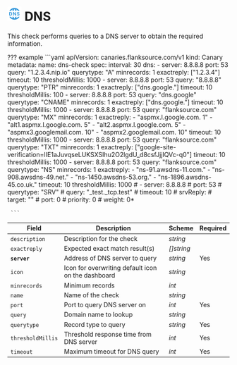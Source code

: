 # <img src='https://raw.githubusercontent.com/flanksource/flanksource-ui/main/src/icons/dns.svg' style='height: 32px'/> DNS

This check performs queries to a DNS server to obtain the required information.

??? example
     ```yaml
     apiVersion: canaries.flanksource.com/v1
     kind: Canary
     metadata:
       name: dns-check
     spec:
       interval: 30
       dns:
         - server: 8.8.8.8
           port: 53
           query: "1.2.3.4.nip.io"
           querytype: "A"
           minrecords: 1
           exactreply: ["1.2.3.4"]
           timeout: 10
           thresholdMillis: 1000
         - server: 8.8.8.8
           port: 53
           query: "8.8.8.8"
           querytype: "PTR"
           minrecords: 1
           exactreply: ["dns.google."]
           timeout: 10
           thresholdMillis: 100
         - server: 8.8.8.8
           port: 53
           query: "dns.google"
           querytype: "CNAME"
           minrecords: 1
           exactreply: ["dns.google."]
           timeout: 10
           thresholdMillis: 1000
         - server: 8.8.8.8
           port: 53
           query: "flanksource.com"
           querytype: "MX"
           minrecords: 1
           exactreply:
             - "aspmx.l.google.com. 1"
             - "alt1.aspmx.l.google.com. 5"
             - "alt2.aspmx.l.google.com. 5"
             - "aspmx3.googlemail.com. 10"
             - "aspmx2.googlemail.com. 10"
           timeout: 10
           thresholdMillis: 1000
         - server: 8.8.8.8
           port: 53
           query: "flanksource.com"
           querytype: "TXT"
           minrecords: 1
           exactreply: ["google-site-verification=IIE1aJuvqseLUKSXSIhu2O2lgdU_d8csfJjjIQVc-q0"]
           timeout: 10
           thresholdMillis: 1000
         - server: 8.8.8.8
           port: 53
           query: "flanksource.com"
           querytype: "NS"
           minrecords: 1
           exactreply:
             - "ns-91.awsdns-11.com."
             - "ns-908.awsdns-49.net."
             - "ns-1450.awsdns-53.org."
             - "ns-1896.awsdns-45.co.uk."
           timeout: 10
           thresholdMillis: 1000
       #  - server: 8.8.8.8
       #    port: 53
       #    querytype: "SRV"
       #    query: "_test._tcp.test"
       #    timeout: 10
       #    srvReply:
       #      target: ""
       #      port: 0
       #      priority: 0
       #      weight: 0*
     
     ```

| Field | Description | Scheme | Required |
| ----- | ----------- | ------ | -------- |
| `description` | Description for the check | *string* |  |
| `exactreply` | Expected exact match result(s) | *\[\]string* |  |
| **`server`** | Address of DNS server to query | *string* | Yes |
| `icon` | Icon for overwriting default icon on the dashboard | *string* |  |
| `minrecords` | Minimum records | *int* |  |
| `name` | Name of the check | *string* |  |
| `port` | Port to query DNS server on | *int* | Yes |
| `query` | Domain name to lookup | *string* |  |
| `querytype` | Record type to query | *string* | Yes |
| `thresholdMillis` | Threshold response time from DNS server	| *int* | Yes |
| `timeout` | Maximum timeout for DNS query | *int* | Yes |
